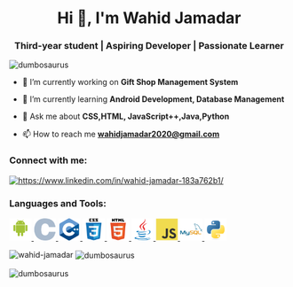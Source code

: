 <h1 align="center">Hi 👋, I'm Wahid Jamadar</h1>
<h3 align="center">Third-year student | Aspiring Developer | Passionate Learner</h3>

<p align="left"> <img src="https://komarev.com/ghpvc/?username=dumbosaurus&label=Profile%20views&color=0e75b6&style=flat" alt="dumbosaurus" /> </p>

- 🔭 I’m currently working on **Gift Shop Management System**

- 🌱 I’m currently learning **Android Development, Database Management**

- 💬 Ask me about **CSS,HTML, JavaScript++,Java,Python**

- 📫 How to reach me **wahidjamadar2020@gmail.com**

<h3 align="left">Connect with me:</h3>
<p align="left">
<a href="https://www.linkedin.com/in/wahid-jamadar-183a762b1/" target="blank"><img align="center" src="https://raw.githubusercontent.com/rahuldkjain/github-profile-readme-generator/master/src/images/icons/Social/linked-in-alt.svg" alt="https://www.linkedin.com/in/wahid-jamadar-183a762b1/" height="30" width="40" /></a>
</p>

<h3 align="left">Languages and Tools:</h3>
<p align="left"> <a href="https://developer.android.com" target="_blank" rel="noreferrer"> <img src="https://raw.githubusercontent.com/devicons/devicon/master/icons/android/android-original-wordmark.svg" alt="android" width="40" height="40"/> </a> <a href="https://www.cprogramming.com/" target="_blank" rel="noreferrer"> <img src="https://raw.githubusercontent.com/devicons/devicon/master/icons/c/c-original.svg" alt="c" width="40" height="40"/> </a> <a href="https://www.w3schools.com/cpp/" target="_blank" rel="noreferrer"> <img src="https://raw.githubusercontent.com/devicons/devicon/master/icons/cplusplus/cplusplus-original.svg" alt="cplusplus" width="40" height="40"/> </a> <a href="https://www.w3schools.com/css/" target="_blank" rel="noreferrer"> <img src="https://raw.githubusercontent.com/devicons/devicon/master/icons/css3/css3-original-wordmark.svg" alt="css3" width="40" height="40"/> </a> <a href="https://www.w3.org/html/" target="_blank" rel="noreferrer"> <img src="https://raw.githubusercontent.com/devicons/devicon/master/icons/html5/html5-original-wordmark.svg" alt="html5" width="40" height="40"/> </a> <a href="https://www.java.com" target="_blank" rel="noreferrer"> <img src="https://raw.githubusercontent.com/devicons/devicon/master/icons/java/java-original.svg" alt="java" width="40" height="40"/> </a> <a href="https://developer.mozilla.org/en-US/docs/Web/JavaScript" target="_blank" rel="noreferrer"> <img src="https://raw.githubusercontent.com/devicons/devicon/master/icons/javascript/javascript-original.svg" alt="javascript" width="40" height="40"/> </a> <a href="https://www.mysql.com/" target="_blank" rel="noreferrer"> <img src="https://raw.githubusercontent.com/devicons/devicon/master/icons/mysql/mysql-original-wordmark.svg" alt="mysql" width="40" height="40"/> </a> <a href="https://www.python.org" target="_blank" rel="noreferrer"> <img src="https://raw.githubusercontent.com/devicons/devicon/master/icons/python/python-original.svg" alt="python" width="40" height="40"/> </a> </p>

<p><img align="left" src="https://github-readme-stats.vercel.app/api/top-langs?username=dumbosaurus&show_icons=true&locale=en&layout=compact" alt="wahid-jamadar" /></p>

<p>&nbsp;<img align="center" src="https://github-readme-stats.vercel.app/api?username=dumbosaurus&show_icons=true&locale=en" alt="dumbosaurus" /></p>

<p><img align="center" src="https://github-readme-streak-stats.herokuapp.com/?user=dumbosaurus&" alt="dumbosaurus" /></p>
